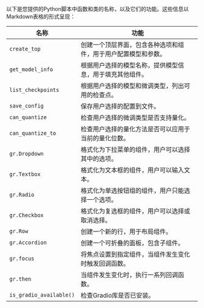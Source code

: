 以下是您提供的Python脚本中函数和类的名称，以及它们的功能。这些信息以Markdown表格的形式呈现：

|名称| 功能|
|---|---|
|`create_top`| 创建一个顶层界面，包含各种选项和组件，用于用户配置模型和参数。|
|`get_model_info`| 根据用户选择的模型名称，提供模型信息，用于填充其他组件。|
|`list_checkpoints`| 根据用户选择的模型和微调类型，列出可用的检查点。|
|`save_config`| 保存用户选择的配置到文件。|
|`can_quantize`| 检查用户选择的微调类型是否支持量化。|
|`can_quantize_to`| 检查用户选择的量化方法是否可以应用于当前的量化位数。|
|`gr.Dropdown`| 格式化为下拉菜单的组件，用户可以选择其中的选项。|
|`gr.Textbox`| 格式化为文本框的组件，用户可以输入文本。|
|`gr.Radio`| 格式化为单选按钮组的组件，用户只能选择一个选项。|
|`gr.Checkbox`| 格式化为复选框的组件，用户可以选择或取消选择。|
|`gr.Row`| 创建一个新的行，用于布局组件。|
|`gr.Accordion`| 创建一个可折叠的面板，包含子组件。|
|`gr.focus`| 将焦点设置到指定组件，当组件发生变化时触发回调函数。|
|`gr.then`| 当组件发生变化时，执行一系列回调函数。|
|`is_gradio_available()`| 检查Gradio库是否已安装。|
